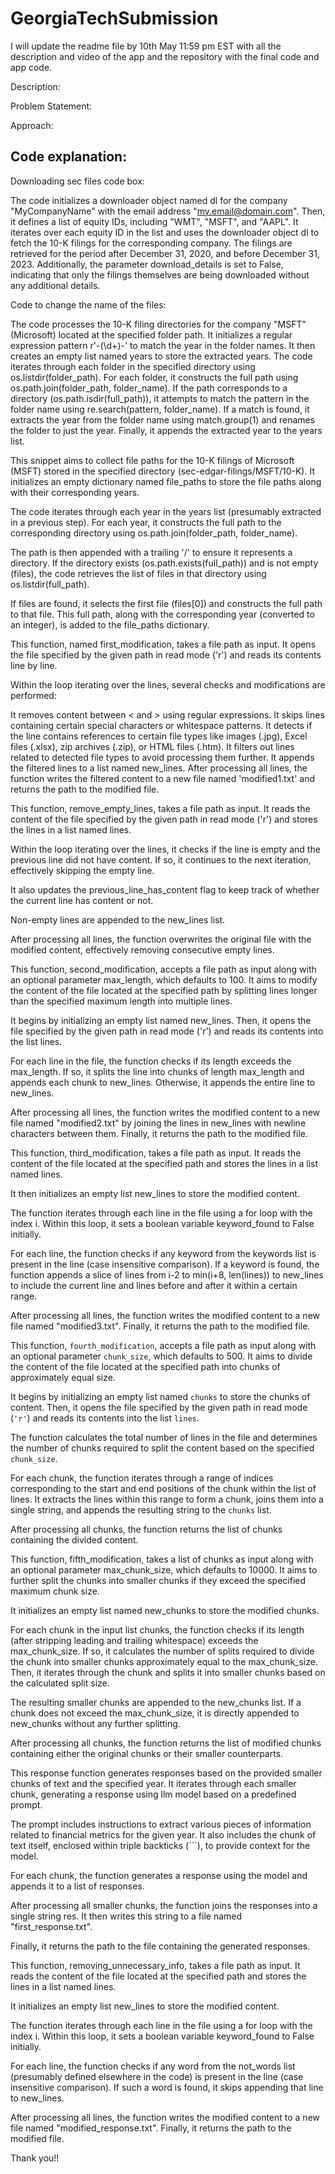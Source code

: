 # GeorgiaTechSubmission

I will update the readme file by 10th May 11:59 pm EST with all the description and video of the app and the repository with the final code and app code.

Description:

Problem Statement:

Approach:

## Code explanation:

Downloading sec files code box:

The code initializes a downloader object named dl for the company "MyCompanyName" with the email address "my.email@domain.com". Then, it defines a list of equity IDs, including "WMT", "MSFT", and "AAPL". It iterates over each equity ID in the list and uses the downloader object dl to fetch the 10-K filings for the corresponding company. The filings are retrieved for the period after December 31, 2020, and before December 31, 2023. Additionally, the parameter download_details is set to False, indicating that only the filings themselves are being downloaded without any additional details.


Code to change the name of the files:

The code processes the 10-K filing directories for the company "MSFT" (Microsoft) located at the specified folder path. It initializes a regular expression pattern r'-(\d+)-' to match the year in the folder names. It then creates an empty list named years to store the extracted years. The code iterates through each folder in the specified directory using os.listdir(folder_path). For each folder, it constructs the full path using os.path.join(folder_path, folder_name). If the path corresponds to a directory (os.path.isdir(full_path)), it attempts to match the pattern in the folder name using re.search(pattern, folder_name). If a match is found, it extracts the year from the folder name using match.group(1) and renames the folder to just the year. Finally, it appends the extracted year to the years list.




This snippet aims to collect file paths for the 10-K filings of Microsoft (MSFT) stored in the specified directory (sec-edgar-filings/MSFT/10-K). It initializes an empty dictionary named file_paths to store the file paths along with their corresponding years.

The code iterates through each year in the years list (presumably extracted in a previous step). For each year, it constructs the full path to the corresponding directory using os.path.join(folder_path, folder_name).

The path is then appended with a trailing '/' to ensure it represents a directory. If the directory exists (os.path.exists(full_path)) and is not empty (files), the code retrieves the list of files in that directory using os.listdir(full_path).

If files are found, it selects the first file (files[0]) and constructs the full path to that file. This full path, along with the corresponding year (converted to an integer), is added to the file_paths dictionary.




This function, named first_modification, takes a file path as input. It opens the file specified by the given path in read mode ('r') and reads its contents line by line.

Within the loop iterating over the lines, several checks and modifications are performed:

It removes content between < and > using regular expressions.
It skips lines containing certain special characters or whitespace patterns.
It detects if the line contains references to certain file types like images (.jpg), Excel files (.xlsx), zip archives (.zip), or HTML files (.htm).
It filters out lines related to detected file types to avoid processing them further.
It appends the filtered lines to a list named new_lines.
After processing all lines, the function writes the filtered content to a new file named 'modified1.txt' and returns the path to the modified file.




This function, remove_empty_lines, takes a file path as input. It reads the content of the file specified by the given path in read mode ('r') and stores the lines in a list named lines.

Within the loop iterating over the lines, it checks if the line is empty and the previous line did not have content. If so, it continues to the next iteration, effectively skipping the empty line.

It also updates the previous_line_has_content flag to keep track of whether the current line has content or not.

Non-empty lines are appended to the new_lines list.

After processing all lines, the function overwrites the original file with the modified content, effectively removing consecutive empty lines.



This function, second_modification, accepts a file path as input along with an optional parameter max_length, which defaults to 100. It aims to modify the content of the file located at the specified path by splitting lines longer than the specified maximum length into multiple lines.

It begins by initializing an empty list named new_lines. Then, it opens the file specified by the given path in read mode ('r') and reads its contents into the list lines.

For each line in the file, the function checks if its length exceeds the max_length. If so, it splits the line into chunks of length max_length and appends each chunk to new_lines. Otherwise, it appends the entire line to new_lines.

After processing all lines, the function writes the modified content to a new file named "modified2.txt" by joining the lines in new_lines with newline characters between them. Finally, it returns the path to the modified file.



This function, third_modification, takes a file path as input. It reads the content of the file located at the specified path and stores the lines in a list named lines.

It then initializes an empty list new_lines to store the modified content.

The function iterates through each line in the file using a for loop with the index i. Within this loop, it sets a boolean variable keyword_found to False initially.

For each line, the function checks if any keyword from the keywords list is present in the line (case insensitive comparison). If a keyword is found, the function appends a slice of lines from i-2 to min(i+8, len(lines)) to new_lines to include the current line and lines before and after it within a certain range.

After processing all lines, the function writes the modified content to a new file named "modified3.txt". Finally, it returns the path to the modified file.



This function, `fourth_modification`, accepts a file path as input along with an optional parameter `chunk_size`, which defaults to 500. It aims to divide the content of the file located at the specified path into chunks of approximately equal size.

It begins by initializing an empty list named `chunks` to store the chunks of content. Then, it opens the file specified by the given path in read mode (`'r'`) and reads its contents into the list `lines`.

The function calculates the total number of lines in the file and determines the number of chunks required to split the content based on the specified `chunk_size`.

For each chunk, the function iterates through a range of indices corresponding to the start and end positions of the chunk within the list of lines. It extracts the lines within this range to form a chunk, joins them into a single string, and appends the resulting string to the `chunks` list.

After processing all chunks, the function returns the list of chunks containing the divided content.




This function, fifth_modification, takes a list of chunks as input along with an optional parameter max_chunk_size, which defaults to 10000. It aims to further split the chunks into smaller chunks if they exceed the specified maximum chunk size.

It initializes an empty list named new_chunks to store the modified chunks.

For each chunk in the input list chunks, the function checks if its length (after stripping leading and trailing whitespace) exceeds the max_chunk_size. If so, it calculates the number of splits required to divide the chunk into smaller chunks approximately equal to the max_chunk_size. Then, it iterates through the chunk and splits it into smaller chunks based on the calculated split size.

The resulting smaller chunks are appended to the new_chunks list. If a chunk does not exceed the max_chunk_size, it is directly appended to new_chunks without any further splitting.

After processing all chunks, the function returns the list of modified chunks containing either the original chunks or their smaller counterparts.




This response function generates responses based on the provided smaller chunks of text and the specified year. It iterates through each smaller chunk, generating a response using llm model based on a predefined prompt.

The prompt includes instructions to extract various pieces of information related to financial metrics for the given year. It also includes the chunk of text itself, enclosed within triple backticks (```), to provide context for the model.

For each chunk, the function generates a response using the model and appends it to a list of responses.

After processing all smaller chunks, the function joins the responses into a single string res. It then writes this string to a file named "first_response.txt".

Finally, it returns the path to the file containing the generated responses.



This function, removing_unnecessary_info, takes a file path as input. It reads the content of the file located at the specified path and stores the lines in a list named lines.

It initializes an empty list new_lines to store the modified content.

The function iterates through each line in the file using a for loop with the index i. Within this loop, it sets a boolean variable keyword_found to False initially.

For each line, the function checks if any word from the not_words list (presumably defined elsewhere in the code) is present in the line (case insensitive comparison). If such a word is found, it skips appending that line to new_lines.

After processing all lines, the function writes the modified content to a new file named "modified_response.txt". Finally, it returns the path to the modified file.


Thank you!!
